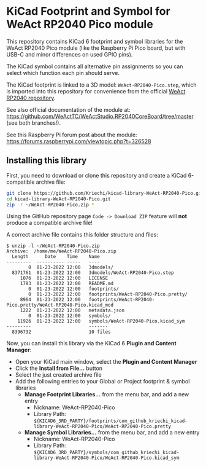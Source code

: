 # KiCad Footprint and Symbol for WeAct RP2040 Pico module

This repository contains KiCad 6 footprint and symbol libraries for the WeAct RP2040 Pico module (like the Raspberry Pi Pico board, but with USB-C and minor differences on used GPIO pins).

The KiCad symbol contains all alternative pin assignments so you can select which function each pin should serve.

The KiCad footprint is linked to a 3D model: `WeAct-RP2040-Pico.step`, which is imported into this repository for convenience from the official [WeAct RP2040 repository](https://github.com/WeActTC/WeActStudio.RP2040CoreBoard).

See also official documentation of the module at: https://github.com/WeActTC/WeActStudio.RP2040CoreBoard/tree/master (see both branches!).

See this Raspberry Pi forum post about the module: https://forums.raspberrypi.com/viewtopic.php?t=326528

## Installing this library

First, you need to download or clone this repository and create a KiCad 6-compatible archive file:
```bash
git clone https://github.com/Kriechi/kicad-library-WeAct-RP2040-Pico.git
cd kicad-library-WeAct-RP2040-Pico.git
zip -r ~/WeAct-RP2040-Pico.zip *
```

Using the GitHub repository page `Code -> Download ZIP` feature will **not** produce a compatible archive file!

A correct archive file contains this folder structure and files:
```
$ unzip -l ~/WeAct-RP2040-Pico.zip
Archive:  /home/me/WeAct-RP2040-Pico.zip
  Length      Date    Time    Name
---------  ---------- -----   ----
        0  01-23-2022 12:00   3dmodels/
  8371761  01-23-2022 12:00   3dmodels/WeAct-RP2040-Pico.step
     1076  01-23-2022 12:00   LICENSE
     1783  01-23-2022 12:00   README.md
        0  01-23-2022 12:00   footprints/
        0  01-23-2022 12:00   footprints/WeAct-RP2040-Pico.pretty/
     8964  01-23-2022 12:00   footprints/WeAct-RP2040-Pico.pretty/WeAct-RP2040-Pico.kicad_mod
     1222  01-23-2022 12:00   metadata.json
        0  01-23-2022 12:00   symbols/
    11926  01-23-2022 12:00   symbols/WeAct-RP2040-Pico.kicad_sym
---------                     -------
  8396732                     10 files
```

Now, you can install this library via the KiCad 6 **Plugin and Content Manager**:

* Open your KiCad main window, select the **Plugin and Content Manager**
* Click the **Install from File...** button
* Select the just created archive file
* Add the following entries to your Global or Project footprint & symbol libraries
  * **Manage Footprint Libraries...** from the menu bar, and add a new entry
    * Nickname: WeAct-RP2040-Pico
    * Library Path: `${KICAD6_3RD_PARTY}/footprints/com_github_kriechi_kicad-library-WeAct-RP2040-Pico/WeAct-RP2040-Pico.pretty`
  * **Manage Symbol Libraries...** from the menu bar, and add a new entry
    * Nickname: WeAct-RP2040-Pico
    * Library Path: `${KICAD6_3RD_PARTY}/symbols/com_github_kriechi_kicad-library-WeAct-RP2040-Pico/WeAct-RP2040-Pico.kicad_sym`
